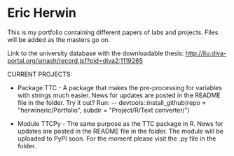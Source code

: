 # Eric Herwin

This is my portfolio containing different papers of labs and projects. Files will be added as the masters go on.


Link to the university database with the downloadable thesis:
http://liu.diva-portal.org/smash/record.jsf?pid=diva2:1119265


CURRENT PROJECTS:

- Package TTC - A package that makes the pre-processing for variables with strings much easier. News for updates are posted in the README file in the folder. Try it out? Run:
-- devtools::install_github(repo = "herwineric/Portfolio", subdir = "Project/R/Text converter/")

- Module TTCPy - The same purpose as the TTC package in R. News for updates are posted in the README file in the folder. The module will be uploaded to PyPI soon. For the moment please visit the .py file in the folder.